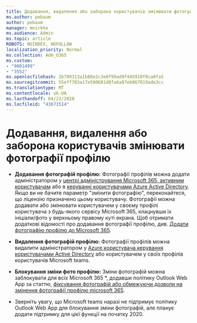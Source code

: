 ```yaml
---
title: Додавання, видалення або заборона користувачів змінювати фотографії профілю
ms.author: pebaum
author: pebaum
manager: mnirkhe
ms.audience: Admin
ms.topic: article
ROBOTS: NOINDEX, NOFOLLOW
localization_priority: Normal
ms.collection: Adm_O365
ms.custom:
- "9001499"
- "3552"
ms.openlocfilehash: 2b709313a1b88e2c3e0f99ad9f445910f0ca0fa5
ms.sourcegitcommit: 55eff703a17e500681d8fa6a87eb067019ade3cc
ms.translationtype: MT
ms.contentlocale: uk-UA
ms.lasthandoff: 04/22/2020
ms.locfileid: "43671514"
---
```

# <a name="add-remove-or-prevent-users-from-changing-profile-photos"></a>Додавання, видалення або заборона користувачів змінювати фотографії профілю

- **Додавання фотографій профілю:** Фотографії профілів можна додати адміністратором у [центрі адміністрування Microsoft 365, активним користувачам](https://admin.microsoft.com/Adminportal/Home?source=applauncher#/users) або в [керуванні користувачами Azure Active Directory](https://portal.azure.com/#blade/Microsoft_AAD_IAM/UsersManagementMenuBlade/AllUsers).  Якщо ви не бачите параметр "змінити фотографію", переконайтеся, що ліцензію призначено цьому користувачу. Фотографії можна додавати або змінювати користувачем у своєму профілі користувача з будь-якого сервісу Microsoft 365, клацнувши їх ініціали/фото у верхньому правому куті екрана. Щоб отримати додаткові відомості про додавання фотографії профілю, див. [Додати фотографію профілю до Microsoft 365](https://support.office.com/article/add-your-profile-photo-to-office-365-2eaf93fd-b3f1-43b9-9cdc-bdcd548435b7).

- **Видалення фотографій профілю:** Фотографії профілів можна видалити адміністратором у [Azure користувача керування користувачами Active Directory](https://portal.azure.com/#blade/Microsoft_AAD_IAM/UsersManagementMenuBlade/AllUsers) або користувачем у своїх профілів користувачів Microsoft teams.

- **Блокування зміни фото профілю:** Зміни фотографій можна заблокувати для всіх Microsoft 365 *, додавши політику Outlook Web App за статтю, [фіксування фотографій або обмежуючи дозволи на змінення фотографії профілю microsoft 365](https://answers.microsoft.com/en-us/msoffice/forum/msoffice_o365admin-mso_manage/locking-photos-or-restricting-permissions-to/1d19ae4f-de5d-4c3d-a0ad-4b8b8ac32e3d).

* Зверніть увагу, що Microsoft teams наразі не підтримує політику Outlook Web App для блокування зміни фотографій, але планує додати підтримку для цієї функції на початку 2020.
